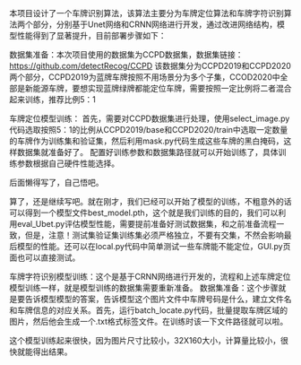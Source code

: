 本项目设计了一个车牌识别算法，该算法主要分为车牌定位算法和车牌字符识别算法两个部分，分别基于Unet网络和CRNN网络进行开发，通过改进网络结构，模型性能得到了显著提升，目前部署步骤如下：

数据集准备：本次项目使用的数据集为CCPD数据集，数据集链接：https://github.com/detectRecog/CCPD
该数据集分为CCPD2019和CCPD2020两个部分，CCPD2019为蓝牌车牌按照不用场景分为多个子集，CCOD2020中全部是新能源车牌，要想实现蓝牌绿牌都能定位车牌，需要按照一定比例将二者混合起来训练，推荐比例5：1

车牌定位模型训练：
首先，需要对CCPD数据集进行处理，使用select_image.py代码选取按照5：1的比例从CCPD2019/base和CCPD2020/train中选取一定数量的车牌作为训练集和验证集，然后利用mask.py代码生成这些车牌的黑白掩码，这样数据集就准备好了。
配置好训练参数和数据集路径就可以开始训练了，具体训练参数根据自己硬件性能选择。

后面懒得写了，自己悟吧。

算了，还是继续写吧。就在刚才，我们已经可以开始了模型的训练，不粗意外的话可以得到一个模型文件best_model.pth，这个就是我们训练的目的，我们可以利用eval_Ubet.py评估模型性能，需要提前准备好测试数据集，和之前准备流程一致，但是，注意！测试集验证集训练集必须严格独立，不要有交集，不然会影响最后模型的性能。还可以在local.py代码中简单测试一些车牌能不能定位，GUI.py页面也可以直接测试。

车牌字符识别模型训练：这个是基于CRNN网络进行开发的，流程和上述车牌定位模型训练一样，就是模型训练的数据集需要重新准备。
数据集准备：这个步骤就是要告诉模型模型的答案，告诉模型这个图片文件中车牌号码是什么，建立文件名和车牌信息的对应关系。首先，运行batch_locate.py代码，批量提取车牌区域的图片，然后他会生成一个.txt格式标签文件。在训练时该一下文件路径就可以啦。

这个模型训练起来很快，因为图片尺寸比较小，32X160大小，计算量比较小，很快就能得出结果。
